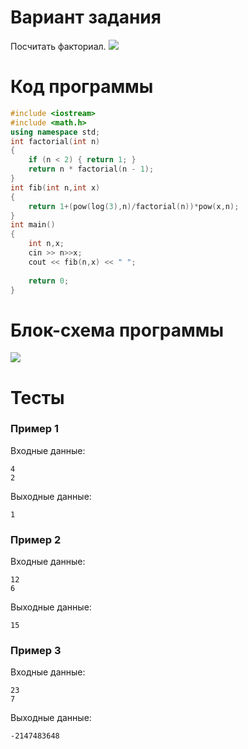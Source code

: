 # Вариант задания
Посчитать факториал.
<image src="lab_sum_png.drawio.png">

# Код программы
```cpp
#include <iostream>
#include <math.h>
using namespace std;
int factorial(int n)
{
	if (n < 2) { return 1; }
	return n * factorial(n - 1);
}
int fib(int n,int x)
{
	return 1+(pow(log(3),n)/factorial(n))*pow(x,n);
}
int main()
{
	int n,x;
	cin >> n>>x;
	cout << fib(n,x) << " ";
	
	return 0;
}
```
# Блок-схема программы
<image src="lab_sum.drawio.png">
	
# Тесты
### Пример 1
Входные данные:
```
4
2
```
Выходные данные:
```
1
```
### Пример 2
Входные данные:
```
12
6
```
Выходные данные:
```
15
```
### Пример 3
Входные данные:
```
23
7
```
Выходные данные:
```
-2147483648
```
